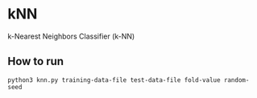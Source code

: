 # kNN

k-Nearest Neighbors Classifier (k-NN)

## How to run

`python3 knn.py training-data-file test-data-file fold-value random-seed`
